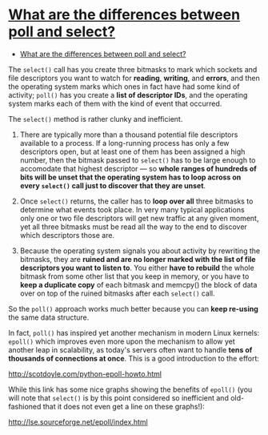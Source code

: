 # [What are the differences between poll and select?](https://stackoverflow.com/questions/970979/what-are-the-differences-between-poll-and-select)

- [What are the differences between poll and select?](#what-are-the-differences-between-poll-and-select)

The `select()` call has you create three bitmasks to mark which sockets and file descriptors you want to watch for **reading**, **writing**, and **errors**, and then the operating system marks which ones in fact have had some kind of activity; `poll()` has you create a **list of descriptor IDs**, and the operating system marks each of them with the kind of event that occurred.

The `select()` method is rather clunky and inefficient.

1. There are typically more than a thousand potential file descriptors available to a process. If a long-running process has only a few descriptors open, but at least one of them has been assigned a high number, then the bitmask passed to `select()` has to be large enough to accomodate that highest descriptor — so **whole ranges of hundreds of bits will be unset that the operating system has to loop across on every `select()` call just to discover that they are unset**.

2. Once `select()` returns, the caller has to **loop over all** three bitmasks to determine what events took place. In very many typical applications only one or two file descriptors will get new traffic at any given moment, yet all three bitmasks must be read all the way to the end to discover which descriptors those are.

3. Because the operating system signals you about activity by rewriting the bitmasks, they are **ruined and are no longer marked with the list of file descriptors you want to listen to**. You either **have to rebuild** the whole bitmask from some other list that you keep in memory, or you have to **keep a duplicate copy** of each bitmask and memcpy() the block of data over on top of the ruined bitmasks after each `select()` call.

So the `poll()` approach works much better because you can **keep re-using** the same data structure.

In fact, `poll()` has inspired yet another mechanism in modern Linux kernels: `epoll()` which improves even more upon the mechanism to allow yet another leap in scalability, as today's servers often want to handle **tens of thousands of connections at once**. This is a good introduction to the effort:

<http://scotdoyle.com/python-epoll-howto.html>

While this link has some nice graphs showing the benefits of `epoll()` (you will note that `select()` is by this point considered so inefficient and old-fashioned that it does not even get a line on these graphs!):

<http://lse.sourceforge.net/epoll/index.html>
